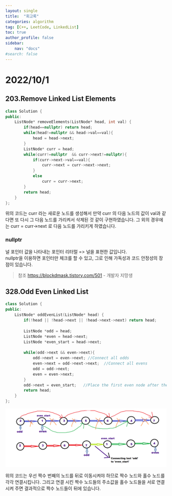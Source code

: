 ```yaml
---
layout: single
title:  "회고록"
categories: algorithm
tag: [C++, LeetCode, LinkedList]
toc: true
author_profile: false
sidebar:
    nav: "docs"
#search: false
---
```


# 2022/10/1

## 203.Remove Linked List Elements

```c++
class Solution {
public:
    ListNode* removeElements(ListNode* head, int val) {
        if(head==nullptr) return head;
        while(head!=nullptr && head->val==val){
            head = head->next;
        }
        ListNode* curr = head;
        while(curr!=nullptr  && curr->next!=nullptr){
            if(curr->next->val==val){
                curr->next = curr->next->next;
            }
            else
                curr = curr->next;
        }
        return head;
    }
};
```      
위의 코드는 curr 라는 새로운 노드를 생성해서 만약 curr 의 다음 노드의 값이 
val과 같다면 또 다시 그 다음 노드를 가리켜서 삭제된 것 같이 구현하였습니다.
그 외의 경우에는 curr = curr->next 로 다음 노드를 가리키게 하였습니다. 

### nullptr 
널 포인터 값을 나타내는 포인터 리터럴 => 널을 표현한 값입니다.   
nullptr을 이용하면 포인터만 체크를 할 수 있고, 그로 인해 가독성과 코드 안정성의 장점이 있습니다.  

>참조 https://blockdmask.tistory.com/501 - 개발자 지망생 

## 328.Odd Even Linked List 

```c++
class Solution {
public:
    ListNode* oddEvenList(ListNode* head) {
        if(!head || !head->next || !head->next->next) return head;

        ListNode *odd = head;
        ListNode *even = head->next;
        ListNode *even_start = head->next;

        while(odd->next && even->next){
            odd->next = even->next; //Connect all odds
            even->next = odd->next->next;  //Connect all evens
            odd = odd->next;
            even = even->next;
        }
        odd->next = even_start;   //Place the first even node after the last odd node.
        return head; 
    }
};
```
![image-20220925010901874](https://raw.githubusercontent.com/Antidote21/save-image-repo/main/img/설명.png)  

위의 코드는 우선 짝수 번째의 노드를 뒤로 이동시켜야 하므로 짝수 노드와 홀수 노드를 각각 연결시킵니다. 그리고 연결 시킨 짝수 노드들의 주소값을 홀수 노드들을 서로 연결시켜 주면 결과적으로 짝수 노드들이 뒤에 있습니다. 





 





